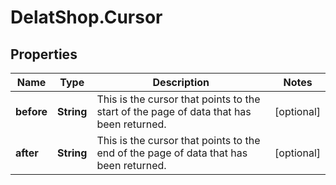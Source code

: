 # DelatShop.Cursor

## Properties

Name | Type | Description | Notes
------------ | ------------- | ------------- | -------------
**before** | **String** | This is the cursor that points to the start of the page of data that has been returned. | [optional] 
**after** | **String** | This is the cursor that points to the end of the page of data that has been returned. | [optional] 



